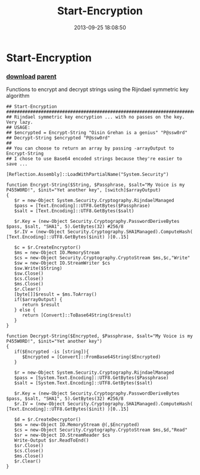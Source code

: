 ﻿---
pid:            4487
parent:         116
children:       
poster:         ole tom
title:          Start-Encryption
date:           2013-09-25 18:08:50
description:    Functions to encrypt and decrypt strings using the Rijndael symmetric key algorithm
format:         posh
---

# Start-Encryption

### [download](4487.ps1) [parent](116.md) 

Functions to encrypt and decrypt strings using the Rijndael symmetric key algorithm

```posh
## Start-Encryption
##################################################################################################
## Rijndael symmetric key encryption ... with no passes on the key. Very lazy.
## USAGE:
## $encrypted = Encrypt-String "Oisin Grehan is a genius" "P@ssw0rd"
## Decrypt-String $encrypted "P@ssw0rd"
##
## You can choose to return an array by passing -arrayOutput to Encrypt-String
## I chose to use Base64 encoded strings because they're easier to save ...

[Reflection.Assembly]::LoadWithPartialName("System.Security")

function Encrypt-String($String, $Passphrase, $salt="My Voice is my P455W0RD!", $init="Yet another key", [switch]$arrayOutput)
{
   $r = new-Object System.Security.Cryptography.RijndaelManaged
   $pass = [Text.Encoding]::UTF8.GetBytes($Passphrase)
   $salt = [Text.Encoding]::UTF8.GetBytes($salt)

   $r.Key = (new-Object Security.Cryptography.PasswordDeriveBytes $pass, $salt, "SHA1", 5).GetBytes(32) #256/8
   $r.IV = (new-Object Security.Cryptography.SHA1Managed).ComputeHash( [Text.Encoding]::UTF8.GetBytes($init) )[0..15]
   
   $c = $r.CreateEncryptor()
   $ms = new-Object IO.MemoryStream
   $cs = new-Object Security.Cryptography.CryptoStream $ms,$c,"Write"
   $sw = new-Object IO.StreamWriter $cs
   $sw.Write($String)
   $sw.Close()
   $cs.Close()
   $ms.Close()
   $r.Clear()
   [byte[]]$result = $ms.ToArray()
   if($arrayOutput) {
      return $result
   } else {
      return [Convert]::ToBase64String($result)
   }
}

function Decrypt-String($Encrypted, $Passphrase, $salt="My Voice is my P455W0RD!", $init="Yet another key")
{
   if($Encrypted -is [string]){
      $Encrypted = [Convert]::FromBase64String($Encrypted)
   }

   $r = new-Object System.Security.Cryptography.RijndaelManaged
   $pass = [System.Text.Encoding]::UTF8.GetBytes($Passphrase)
   $salt = [System.Text.Encoding]::UTF8.GetBytes($salt)

   $r.Key = (new-Object Security.Cryptography.PasswordDeriveBytes $pass, $salt, "SHA1", 5).GetBytes(32) #256/8
   $r.IV = (new-Object Security.Cryptography.SHA1Managed).ComputeHash( [Text.Encoding]::UTF8.GetBytes($init) )[0..15]

   $d = $r.CreateDecryptor()
   $ms = new-Object IO.MemoryStream @(,$Encrypted)
   $cs = new-Object Security.Cryptography.CryptoStream $ms,$d,"Read"
   $sr = new-Object IO.StreamReader $cs
   Write-Output $sr.ReadToEnd()
   $sr.Close()
   $cs.Close()
   $ms.Close()
   $r.Clear()
}
```

